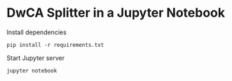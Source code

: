 # DwCA Splitter in a Jupyter Notebook

Install dependencies
```
pip install -r requirements.txt
```

Start Jupyter server
```
jupyter notebook
```

